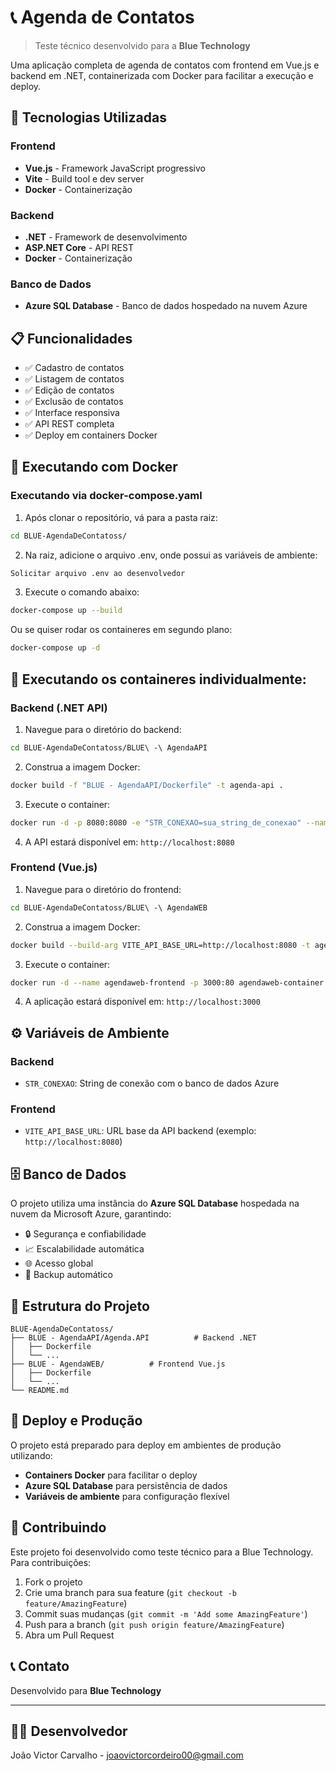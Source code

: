 # 📞 Agenda de Contatos

> Teste técnico desenvolvido para a **Blue Technology**

Uma aplicação completa de agenda de contatos com frontend em Vue.js e backend em .NET, containerizada com Docker para facilitar a execução e deploy.

## 🚀 Tecnologias Utilizadas

### Frontend
- **Vue.js** - Framework JavaScript progressivo
- **Vite** - Build tool e dev server
- **Docker** - Containerização

### Backend
- **.NET** - Framework de desenvolvimento
- **ASP.NET Core** - API REST
- **Docker** - Containerização

### Banco de Dados
- **Azure SQL Database** - Banco de dados hospedado na nuvem Azure

## 📋 Funcionalidades

- ✅ Cadastro de contatos
- ✅ Listagem de contatos
- ✅ Edição de contatos
- ✅ Exclusão de contatos
- ✅ Interface responsiva
- ✅ API REST completa
- ✅ Deploy em containers Docker
  

## 🐳 Executando com Docker

### Executando via docker-compose.yaml

1. Após clonar o repositório, vá para a pasta raiz:
```bash
cd BLUE-AgendaDeContatoss/
```

2. Na raiz, adicione o arquivo .env, onde possui as variáveis de ambiente:
```bash
Solicitar arquivo .env ao desenvolvedor
```

3. Execute o comando abaixo:
```bash
docker-compose up --build
```
Ou se quiser rodar os containeres em segundo plano:
```bash
docker-compose up -d
```

## 🐳 Executando os containeres individualmente:

### Backend (.NET API)

1. Navegue para o diretório do backend:
```bash
cd BLUE-AgendaDeContatoss/BLUE\ -\ AgendaAPI
```

2. Construa a imagem Docker:
```bash
docker build -f "BLUE - AgendaAPI/Dockerfile" -t agenda-api .
```

3. Execute o container:
```bash
docker run -d -p 8080:8080 -e "STR_CONEXAO=sua_string_de_conexao" --name agenda-container agenda-api
```

4. A API estará disponível em: `http://localhost:8080`

### Frontend (Vue.js)

1. Navegue para o diretório do frontend:
```bash
cd BLUE-AgendaDeContatoss/BLUE\ -\ AgendaWEB
```

2. Construa a imagem Docker:
```bash
docker build --build-arg VITE_API_BASE_URL=http://localhost:8080 -t agendaweb-container .
```

3. Execute o container:
```bash
docker run -d --name agendaweb-frontend -p 3000:80 agendaweb-container
```

4. A aplicação estará disponível em: `http://localhost:3000`

## ⚙️ Variáveis de Ambiente

### Backend
- `STR_CONEXAO`: String de conexão com o banco de dados Azure

### Frontend
- `VITE_API_BASE_URL`: URL base da API backend (exemplo: `http://localhost:8080`)

## 🗄️ Banco de Dados

O projeto utiliza uma instância do **Azure SQL Database** hospedada na nuvem da Microsoft Azure, garantindo:

- 🔒 Segurança e confiabilidade
- 📈 Escalabilidade automática
- 🌐 Acesso global
- 🔄 Backup automático

## 📁 Estrutura do Projeto

```
BLUE-AgendaDeContatoss/
├── BLUE - AgendaAPI/Agenda.API          # Backend .NET
│   ├── Dockerfile
│   └── ...
├── BLUE - AgendaWEB/          # Frontend Vue.js
│   ├── Dockerfile
│   └── ...
└── README.md
```

## 🚀 Deploy e Produção

O projeto está preparado para deploy em ambientes de produção utilizando:

- **Containers Docker** para facilitar o deploy
- **Azure SQL Database** para persistência de dados
- **Variáveis de ambiente** para configuração flexível

## 🤝 Contribuindo

Este projeto foi desenvolvido como teste técnico para a Blue Technology. Para contribuições:

1. Fork o projeto
2. Crie uma branch para sua feature (`git checkout -b feature/AmazingFeature`)
3. Commit suas mudanças (`git commit -m 'Add some AmazingFeature'`)
4. Push para a branch (`git push origin feature/AmazingFeature`)
5. Abra um Pull Request

## 📞 Contato

Desenvolvido para **Blue Technology**

---

## 👨‍💻 Desenvolvedor
João Victor Carvalho - joaovictorcordeiro00@gmail.com
